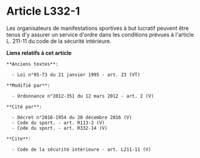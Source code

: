 # Article L332-1

Les organisateurs de manifestations sportives à but lucratif peuvent être tenus d'y assurer un service d'ordre dans les
conditions prévues à l'article L. 211-11 du code de la sécurité intérieure.

**Liens relatifs à cet article**

	**Anciens textes**:

	  - Loi n°95-73 du 21 janvier 1995 - art. 23 (VT)

	**Modifié par**:

	  - Ordonnance n°2012-351 du 12 mars 2012 - art. 2 (V)

	**Cité par**:

	  - Décret n°2016-1954 du 28 décembre 2016 (V)
	  - Code du sport. - art. R113-2 (V)
	  - Code du sport. - art. R332-14 (V)

	**Cite**:

	  - Code de la sécurité intérieure - art. L211-11 (V)
